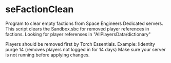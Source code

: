 # seFactionClean

Program to clear empty factions from Space Engineers Dedicated servers.
This script clears the Sandbox.sbc for removed player references in factions.
Looking for player referenses in "AllPlayersData/dictionary"

Players should be removed first by Torch Essentials. 
Example: !identity purge 14 (removes players not logged in for 14 days)
Make sure your server is not running before applying changes.
